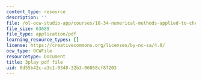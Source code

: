 ```yaml
---
content_type: resource
description: ''
file: /ol-ocw-studio-app/courses/10-34-numerical-methods-applied-to-chemical-engineering-fall-2015/0d55b42ca3c1034832b306058cf87203_xE9IGS-_6zo.pdf
file_size: 63689
file_type: application/pdf
learning_resource_types: []
license: https://creativecommons.org/licenses/by-nc-sa/4.0/
ocw_type: OCWFile
resourcetype: Document
title: 3play pdf file
uid: 0d55b42c-a3c1-0348-32b3-06058cf87203
---
```

